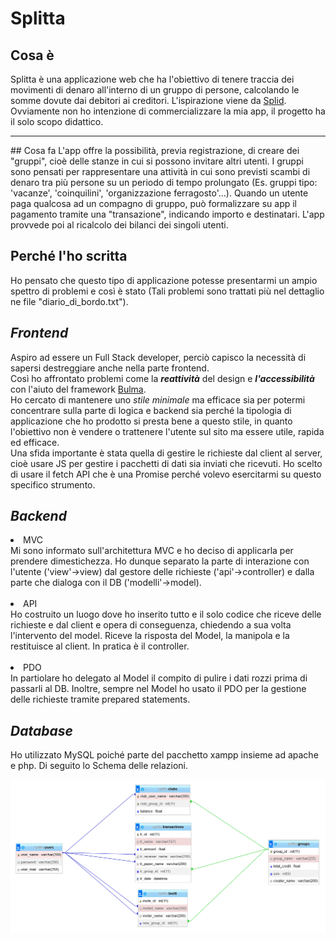 # Splitta

## Cosa è
Splitta è una applicazione web che ha l'obiettivo di tenere traccia dei movimenti di denaro all'interno di un gruppo di persone, calcolando le somme dovute dai debitori ai creditori.
L'ispirazione viene da <a href="https://splid.app/">Splid</a>. Ovviamente non ho intenzione di commercializzare la mia app, il progetto ha il solo scopo didattico.
<hr>
## Cosa fa
L'app offre la possibilità, previa registrazione, di creare dei "gruppi", cioè delle stanze in cui si possono invitare altri utenti. I gruppi sono pensati per rappresentare una attività 
in cui sono previsti scambi di denaro tra più persone su un periodo di tempo prolungato (Es. gruppi tipo: 'vacanze', 'coinquilini', 'organizzazione ferragosto'...).
Quando un utente paga qualcosa ad un compagno di gruppo, può formalizzare su app il pagamento tramite una "transazione", indicando importo e destinatari. L'app provvede poi al ricalcolo dei bilanci dei singoli utenti.

## Perché l'ho scritta
Ho pensato che questo tipo di applicazione potesse presentarmi un ampio spettro di problemi e così è stato (Tali problemi sono trattati più nel dettaglio ne file "diario_di_bordo.txt").

## *Frontend*
Aspiro ad essere un Full Stack developer, perciò capisco la necessità di sapersi destreggiare anche nella parte frontend. <br>
Così ho affrontato problemi come la ***reattività*** del design e ***l'accessibilità***
con l'aiuto del framework <a href="https://bulma.io/">Bulma</a>.<br> Ho cercato di mantenere uno *stile minimale* ma efficace sia per potermi concentrare sulla parte di logica e backend sia perché la tipologia di applicazione che ho prodotto si presta bene a questo stile, in quanto l'obiettivo non è vendere o trattenere l'utente sul sito ma essere utile, rapida ed efficace.<br>
Una sfida importante è stata quella di gestire le richieste dal client al server, cioè usare JS per gestire i pacchetti di dati sia inviati che ricevuti. Ho scelto di usare il fetch API che è una Promise perché volevo esercitarmi su questo specifico strumento.

## *Backend*
<li>MVC</li>
Mi sono informato sull'architettura MVC e ho deciso di applicarla per prendere dimestichezza. Ho dunque separato la parte di interazione con l'utente ('view'->view) dal gestore delle richieste ('api'->controller) e dalla parte che dialoga con il DB ('modelli'->model).<br><br>
<li>API</li>
Ho costruito un luogo dove ho inserito tutto e il solo codice che riceve delle richieste e dal client e opera di conseguenza, chiedendo a sua volta l'intervento del model. Riceve la risposta del Model, la manipola e la restituisce al client. In pratica è il controller.<br><br>
<li>PDO</li>
In partiolare ho delegato al Model il compito di pulire i dati rozzi prima di passarli al DB. Inoltre, sempre nel Model ho usato il PDO per la gestione delle richieste tramite prepared statements.

## *Database*
Ho utilizzato MySQL poiché parte del pacchetto xampp insieme ad apache e php. Di seguito lo Schema delle relazioni.

![Schema delle Relazioni](https://github.com/elettrosanto-pertini/Splitta/blob/main/schemaSplittaDB.png)
